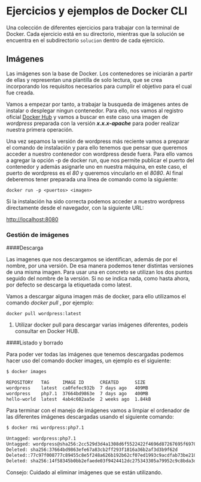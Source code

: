 # Ejercicios y ejemplos de Docker CLI

Una colección de diferentes ejercicios para trabajar con la terminal de Docker. Cada ejercicio está en su directorio, mientras que la solución se encuentra en el subdirectorio `solucion` dentro de cada ejercicio.

## Imágenes

Las imágenes son la base de Docker. Los contenedores se iniciarán a partir de ellas y representan una plantilla de solo lectura, que se crea incorporando los requisitos necesarios para cumplir el objetivo para el cual fue creada.

Vamos a empezar por tanto, a trabajar la busqueda de imágenes antes de instalar o desplegar ningun contenedor. Para ello, nos vamos al registro oficial [Docker Hub](https://hub.docker.com "Docker Hub") y vamos a buscar en este caso una imagen de *wordpress* preparada con la versión ***x.x.x-apache*** para poder realizar nuestra primera operación.

Una vez sepamos la versión de wordpress más reciente vamos a preparar el comando de instalación y para ello tenemos que pensar que queremos acceder a nuestro contenedor con wordpress desde fuera. Para ello vamos a agregar la opción -p de docker run, que nos permite publicar el puerto del contenedor y además asignarle uno en nuestra máquina, en este caso, el puerto de wordpress es el *80* y queremos vincularlo en el *8080*. Al final deberemos tener preparada una línea de comando como la siguiente:

`docker run -p <puertos> <imagen>`

Si la instalación ha sido correcta podemos acceder a nuestro wordpress directamente desde el navegador, con la siguiente URL:

[http://localhost:8080](http://localhost:8080 "http://localhost:8080")


### Gestión de imágenes

####Descarga

Las imagenes que nos descargamos se identifican, además de por el nombre, por una versión. De esa manera podemos tener distintas versiones de una misma imagen. Para usar una en concreto se utilizan los dos puntos seguido del nombre de la versión. Si no se indica nada, como hasta ahora, por defecto se descarga la etiquetada como latest.

Vamos a descargar alguna imagen más de docker, para ello utilizamos el comando *docker pull* , por ejemplo:

`docker pull wordpress:latest`

1. Utilizar docker pull para descargar varias imágenes diferentes, podeis consultar en Docker HUB.

####Listado y borrado

Para poder ver todas las imágenes que tenemos descargadas podemos hacer uso del comando docker images, un ejemplo es el siguiente:

```bash
$ docker images

REPOSITORY   TAG     IMAGE ID      CREATED      SIZE
wordpress    latest  ca0fefec932b  7 days ago   409MB
wordpress    php7.1  37664bd9863e  7 days ago   400MB
hello-world  latest  4ab4c602aa5e  2 weeks ago  1.84kB
```

Para terminar con el manejo de imágenes vamos a limpiar el ordenador de las diferentes imágenes descargadas usando el siguiente comando:

```bash
$ docker rmi wordpress:php7.1 

Untagged: wordpress:php7.1
Untagged: wordpress@sha256:2cc529d3d4a1308d6f5522422f4696d87267695f69702c
Deleted: sha256:37664bd9863efe67a83cb2ff293f1816a36b2af3d3b9f62d
Deleted::77c97f008777c89455c8e5f248a626b192b62cf07ed1993c9acdfab73be210ee
Deleted: sha256:14f58345b0bb2efaede03f9424412dc275343305a79952c9c8bda3d1ba
```

Consejo: Cuidado al eliminar imágenes que se están utilizando.
